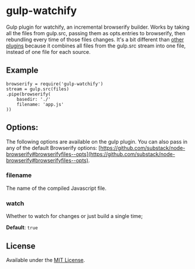 gulp-watchify
==============
Gulp plugin for watchify, an incremental browserify builder. Works by taking all the files from gulp.src, passing them as opts.entries to browserify, then rebundling every time of those files changes. It's a bit different than [other plugins](https://github.com/marcello3d/gulp-watchify) because it combines all files from the gulp.src stream into one file, instead of one file for each source.

## Example
````
browserify = require('gulp-watchify')
stream = gulp.src(files)
.pipe(browserify(
	basedir: './'
	filename: 'app.js'
))
````

## Options:

The following options are available on the gulp plugin. You can also pass in any of the default Browserify options: [https://github.com/substack/node-browserify#browserifyfiles--opts](https://github.com/substack/node-browserify#browserifyfiles--opts).

### filename
The name of the compiled Javascript file.

### watch
Whether to watch for changes or just build a single time;

__Default__: `true`

## License
Available under the [MIT License](LICENSE.md).
